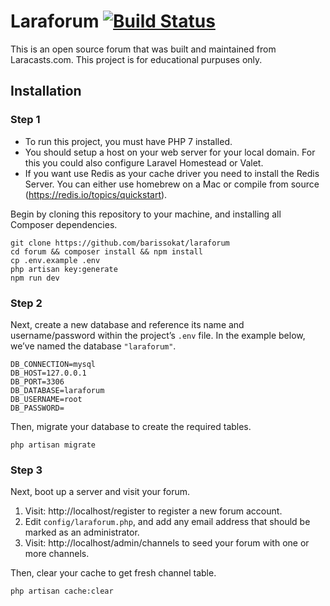 # Laraforum [![Build Status](https://travis-ci.org/barissokat/laraforum.svg?branch=dev)](https://travis-ci.org/barissokat/laraforum)

This is an open source forum that was built and maintained from Laracasts.com. This project is for educational purpuses only.

## Installation

### Step 1
* To run this project, you must have PHP 7 installed.
* You should setup a host on your web server for your local domain. For this you could also configure Laravel Homestead or Valet. 
* If you want use Redis as your cache driver you need to install the Redis Server. You can either use homebrew on a Mac or compile from source (https://redis.io/topics/quickstart). 

Begin by cloning this repository to your machine, and installing all Composer dependencies.

 	git clone https://github.com/barissokat/laraforum
    cd forum && composer install && npm install
    cp .env.example .env
    php artisan key:generate
    npm run dev

### Step 2
Next, create a new database and reference its name and username/password within the project’s `.env` file. In the example below, we’ve named the database `"laraforum"`.

    DB_CONNECTION=mysql
    DB_HOST=127.0.0.1
    DB_PORT=3306
    DB_DATABASE=laraforum
    DB_USERNAME=root
    DB_PASSWORD=

Then, migrate your database to create the required tables.

    php artisan migrate


### Step 3
Next, boot up a server and visit your forum.

1. Visit: http://localhost/register to register a new forum account.
2. Edit `config/laraforum.php`, and add any email address that should be marked as an administrator.
3. Visit: http://localhost/admin/channels to seed your forum with one or more channels.  

Then, clear your cache to get fresh channel table.

    php artisan cache:clear
